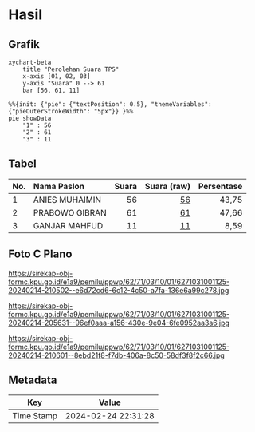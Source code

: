 # Hasil

## Grafik

```mermaid
xychart-beta
    title "Perolehan Suara TPS"
    x-axis [01, 02, 03]
    y-axis "Suara" 0 --> 61
    bar [56, 61, 11]
```

```mermaid
%%{init: {"pie": {"textPosition": 0.5}, "themeVariables": {"pieOuterStrokeWidth": "5px"}} }%%
pie showData
    "1" : 56
    "2" : 61
    "3" : 11
```

## Tabel

| No. | Nama Paslon    | Suara | Suara (raw) | Persentase |
|:--- |:-------------- | -----:| -----------:| ----------:|
| 1   | ANIES MUHAIMIN | 56    | [56][p-1]   | 43,75      |
| 2   | PRABOWO GIBRAN | 61    | [61][p-2]   | 47,66      |
| 3   | GANJAR MAHFUD  | 11    | [11][p-3]   | 8,59       |


[p-1]: https://github.com/gigit-pemilu/pemilu-2024-62-kalimantan-tengah/blob/main/pilpres/hitung-suara/sub/62-kalimantan-tengah/sub/71-kota-palangkaraya/sub/03-jekan-raya/sub/1001-palangka/sub/125-tps/sub/paslon-1.txt
[p-2]: https://github.com/gigit-pemilu/pemilu-2024-62-kalimantan-tengah/blob/main/pilpres/hitung-suara/sub/62-kalimantan-tengah/sub/71-kota-palangkaraya/sub/03-jekan-raya/sub/1001-palangka/sub/125-tps/sub/paslon-2.txt
[p-3]: https://github.com/gigit-pemilu/pemilu-2024-62-kalimantan-tengah/blob/main/pilpres/hitung-suara/sub/62-kalimantan-tengah/sub/71-kota-palangkaraya/sub/03-jekan-raya/sub/1001-palangka/sub/125-tps/sub/paslon-3.txt

## Foto C Plano

https://sirekap-obj-formc.kpu.go.id/e1a9/pemilu/ppwp/62/71/03/10/01/6271031001125-20240214-210502--e6d72cd6-6c12-4c50-a7fa-136e6a99c278.jpg

https://sirekap-obj-formc.kpu.go.id/e1a9/pemilu/ppwp/62/71/03/10/01/6271031001125-20240214-205631--96ef0aaa-a156-430e-9e04-6fe0952aa3a6.jpg

https://sirekap-obj-formc.kpu.go.id/e1a9/pemilu/ppwp/62/71/03/10/01/6271031001125-20240214-210601--8ebd21f8-f7db-406a-8c50-58df3f8f2c66.jpg


## Metadata

| Key        | Value               |
| ---------- | ------------------- |
| Time Stamp | 2024-02-24 22:31:28 |



